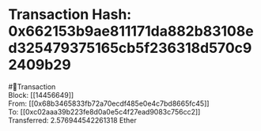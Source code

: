 
Transaction Hash: 0x662153b9ae811171da882b83108ed325479375165cb5f236318d570c92409b29
====================================================================================
  
#💸Transaction  
Block: [[14456649]]  
From: [[0x68b3465833fb72a70ecdf485e0e4c7bd8665fc45]]  
To: [[0xc02aaa39b223fe8d0a0e5c4f27ead9083c756cc2]]  
Transferred: 2.576944542261318 Ether